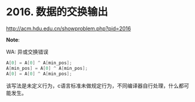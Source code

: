 # 2016. 数据的交换输出

http://acm.hdu.edu.cn/showproblem.php?pid=2016

**Note**:

WA: 异或交换错误

```cpp
A[0] = A[0] ^ A[min_pos];
A[min_pos] = A[0] ^ A[min_pos];
A[0] = A[0] ^ A[min_pos];
```
该写法是未定义行为，c语言标准未做规定行为，不同编译器自行处理，什么都可能发生。
